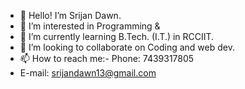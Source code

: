 - 👋 Hello! I’m Srijan Dawn.
- 👀 I’m interested in Programming & 
- 🌱 I’m currently learning B.Tech. (I.T.) in RCCIIT.
- 💞️ I’m looking to collaborate on Coding and web dev.
- 📫 How to reach me:-  Phone: 7439317805
- E-mail: srijandawn13@gmail.com

<!---
SrijanDawn/SrijanDawn is a ✨ special ✨ repository because its `README.md` (this file) appears on your GitHub profile.
You can click the Preview link to take a look at your changes.
--->
